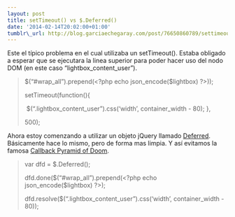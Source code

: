 ```yaml
--- 
layout: post 
title: setTimeout() vs $.Deferred() 
date: '2014-02-14T20:02:00+01:00'
tumblr\_url: http://blog.garciaechegaray.com/post/76650860789/settimeout-vs-deferred
---
```


Este el típico problema en el cual utilizaba un setTimeout(). Estaba
obligado a esperar que se ejecutara la linea superior para poder hacer
uso del nodo DOM (en este caso “lightbox\_content\_user”).

> $(“\#wrap\_all”).prepend(\<?php echo json\_encode(\$lightbox) ?\>));
>
> setTimeout(function(){
>
>  $(“.lightbox\_content\_user”).css(‘width’, container\_width - 80);
> },
>
> 500);

Ahora estoy comenzando a utilizar un objeto jQuery llamado
[Deferred](https://api.jquery.com/category/deferred-object/).
Básicamente hace lo mismo, pero de forma mas limpia. Y así evitamos la
famosa [Callback Pyramid of
Doom](http://www.reddit.com/r/javascript/comments/1atmht/how_we_killed_the_callback_pyramid_of_doom/).

> var dfd = \$.Deferred();
>
> dfd.done(\$(“\#wrap\_all”).prepend(\<?php echo
> json\_encode(\$lightbox) ?\>);
>
> dfd.resolve(\$(“.lightbox\_content\_user”).css(‘width’,
> container\_width - 80));
